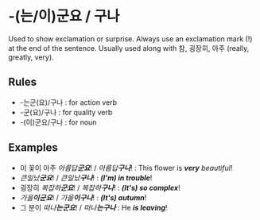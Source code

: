 # -(는/이)군요 / 구나
Used to show exclamation or surprise. Always use an exclamation mark (!) at the end of the sentence. Usually used along with 참, 굉장히, 아주 (really, greatly, very).

## Rules
- -는군(요)/구나 : for action verb
- -군(요)/구나 : for quality verb
- -(이)군요/구나 : for noun

## Examples
- 이 꽃이 아주 _아름답**군요**_! / _아름답**구나**_! : This flower is _**very** beautiful_!
- _큰일났**군요**_! / _큰일났**구나**_! : _**(I'm) in trouble**_!
- 굉장히 _복잡하**군요**_! / _복잡하**구나**_! : _**(It's) so complex**_!
- _가을**이군요**_! / _가을**이구나**_! : _**(It's) autumn**_!
- 그 분이 _떠나**는군요**_! / _떠나**는구나**_ : He _**is leaving**_!
